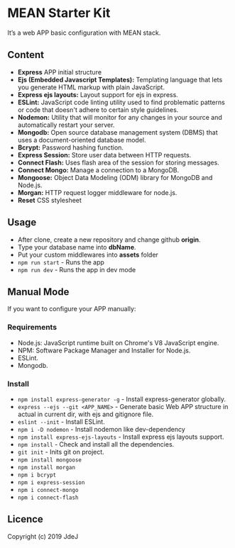 # MEAN Starter Kit

It’s a web APP basic configuration with MEAN stack.

## Content
  - **Express** APP initial structure
  - **Ejs (Embedded Javascript Templates):** Templating language that lets you generate HTML markup with plain JavaScript.
  - **Express ejs layouts:** Layout support for ejs in express.
  - **ESLint:** JavaScript code linting utility used to find problematic patterns or code that doesn't adhere to certain style guidelines.
  - **Nodemon:** Utility that will monitor for any changes in your source and automatically restart your server.
  - **Mongodb:** Open source database management system (DBMS) that uses a document-oriented database model.
  - **Bcrypt:** Password hashing function. 
  - **Express Session:** Store user data between HTTP requests.
  - **Connect Flash:** Uses flash area of the session for storing messages.
  - **Connect Mongo:** Manage a connection to a MongoDB.
  - **Mongoose:** Object Data Modeling (ODM) library for MongoDB and Node.js.
  - **Morgan:** HTTP request logger middleware for node.js.
  - **Reset** CSS stylesheet

## Usage

  - After clone, create a new repository and change github **origin**.
  - Type your database name into **dbName**.
  - Put your custom middlewares into **assets** folder
  - `npm run start` - Runs the app
  - `npm run dev` - Runs the app in dev mode

## Manual Mode
If you want to configure your APP manually:

### Requirements
  - Node.js: JavaScript runtime built on Chrome's V8 JavaScript engine.
  - NPM: Software Package Manager and Installer for Node.js.
  - ESLint.
  - Mongodb. 

### Install

  - `npm install express-generator -g` - Install express-generator globally.
  - `express --ejs --git <APP_NAME>` - Generate basic Web APP structure in actual in current dir, with ejs and gitignore file.
  - `eslint --init` - Install ESLint.
  - `npm i -D nodemon` - Install nodemon like dev-dependency
  - `npm install express-ejs-layouts` - Install express ejs layouts support.
  - `npm install` - Check and install all the dependencies.
  - `git init` - Inits git on project.
  - `npm install mongoose`
  - `npm install morgan`
  - `npm i bcrypt`
  - `npm i express-session`
  - `npm i connect-mongo`
  - `npm i connect-flash`


## Licence

Copyright (c) 2019 JdeJ